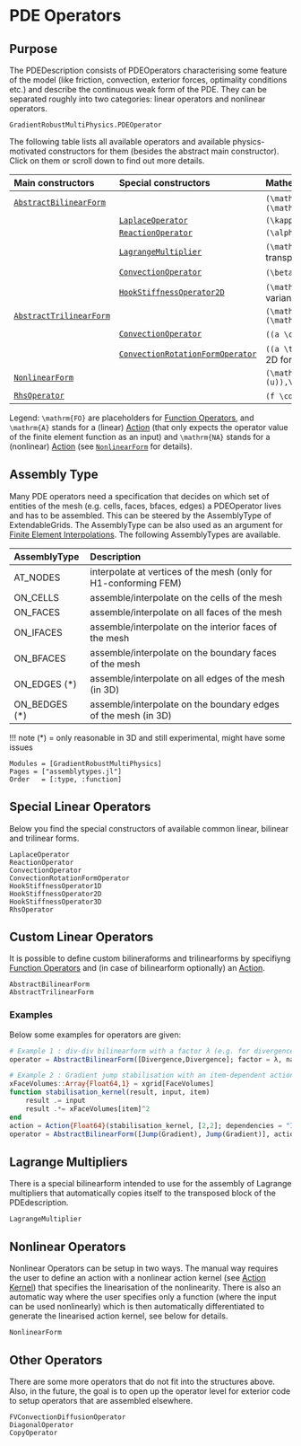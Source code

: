 # PDE Operators

## Purpose

The PDEDescription consists of PDEOperators characterising some feature of the model (like friction, convection, exterior forces, optimality conditions etc.) and describe the continuous weak form of the PDE.
They can be separated roughly into two categories: linear operators and nonlinear operators.


```@docs
GradientRobustMultiPhysics.PDEOperator
```

The following table lists all available operators and available physics-motivated constructors for them (besides the abstract main constructor).
Click on them or scroll down to find out more details.

| Main constructors                   | Special constructors                     | Mathematically                                                                                                 |
| :---------------------------------- | :--------------------------------------- | :------------------------------------------------------------------------------------------------------------- |
| [`AbstractBilinearForm`](@ref)      |                                          | ``(\mathrm{A}(\mathrm{FO}_1(u)),\mathrm{FO}_2(v))`` or ``(\mathrm{FO}_1(u),\mathrm{A}(\mathrm{FO}_2(v)))``     |
|                                     | [`LaplaceOperator`](@ref)                | ``(\kappa \nabla u,\nabla v)``                                                                                 |
|                                     | [`ReactionOperator`](@ref)               | ``(\alpha u, v)``                                                                                              |
|                                     | [`LagrangeMultiplier`](@ref)             | ``(\mathrm{FO}_1(u), v)`` (automatically assembles 2nd transposed block)                                       |
|                                     | [`ConvectionOperator`](@ref)             | ``(\beta \cdot \nabla u, v)`` (beta is function)                                                               |
|                                     | [`HookStiffnessOperator2D`](@ref)        | ``(\mathbb{C} \epsilon(u),\epsilon(v))`` (also 1D or 3D variants exist)                                        |
| [`AbstractTrilinearForm`](@ref)     |                                          | ``(\mathrm{A}(\mathrm{FO}_1(a),\mathrm{FO}_2(u)),\mathrm{FO}_3(v))``                                           |
|                                     | [`ConvectionOperator`](@ref)             | ``((a \cdot \nabla) u, v)`` (a is registered unknown)                                                          |
|                                     | [`ConvectionRotationFormOperator`](@ref) | ``((a \times \nabla) u,v)`` (a is registered unknown, only 2D for now)                                         |
| [`NonlinearForm`](@ref)     |                                          | ``(\mathrm{NA}(\mathrm{FO}_1(u),...,\mathrm{FO}_{N-1}(u)),\mathrm{FO}_N(v))``                                  |
| [`RhsOperator`](@ref)               |                                          | ``(f \cdot \mathrm{FO}(v))`` or ``\mathrm{A}(\mathrm{FO}(v))``                                                 |

Legend: ``\mathrm{FO}``  are placeholders for [Function Operators](@ref), and ``\mathrm{A}`` stands for a (linear) [Action](@ref) (that only expects the operator value of the finite element function as an input) and ``\mathrm{NA}`` stands for a (nonlinear) [Action](@ref) (see [`NonlinearForm`](@ref) for details).


## Assembly Type

Many PDE operators need a specification that decides on which set of entities of the mesh (e.g. cells, faces, bfaces, edges) a PDEOperator lives and has to be assembled. This can be steered by the AssemblyType of ExtendableGrids.
The AssemblyType can be also used as an argument for [Finite Element Interpolations](@ref). The following AssemblyTypes are available. 

| AssemblyType     | Description                                                      |
| :--------------- | :--------------------------------------------------------------- |
| AT_NODES         | interpolate at vertices of the mesh (only for H1-conforming FEM) |
| ON_CELLS         | assemble/interpolate on the cells of the mesh                  |
| ON_FACES         | assemble/interpolate on all faces of the mesh                  |
| ON_IFACES        | assemble/interpolate on the interior faces of the mesh         |
| ON_BFACES        | assemble/interpolate on the boundary faces of the mesh         |
| ON_EDGES (*)     | assemble/interpolate on all edges of the mesh (in 3D)          |
| ON_BEDGES (*)    | assemble/interpolate on the boundary edges of the mesh (in 3D) |

!!! note
    (*) = only reasonable in 3D and still experimental, might have some issues


```@autodocs
Modules = [GradientRobustMultiPhysics]
Pages = ["assemblytypes.jl"]
Order   = [:type, :function]
```


## Special Linear Operators

Below you find the special constructors of available common linear, bilinear and trilinear forms.

```@docs
LaplaceOperator
ReactionOperator
ConvectionOperator
ConvectionRotationFormOperator
HookStiffnessOperator1D
HookStiffnessOperator2D
HookStiffnessOperator3D
RhsOperator
```

## Custom Linear Operators

It is possible to define custom bilineraforms and trilinearforms by specifiyng [Function Operators](@ref) and (in case of bilinearform optionally) an [Action](@ref).

```@docs
AbstractBilinearForm
AbstractTrilinearForm
```

### Examples

Below some examples for operators are given:

```julia
# Example 1 : div-div bilinearform with a factor λ (e.g. for divergence-penalisation)
operator = AbstractBilinearForm([Divergence,Divergence]; factor = λ, name = "λ (div(u),div(v))")

# Example 2 : Gradient jump stabilisation with an item-dependent action and a factor s (e.g. for convection stabilisation)
xFaceVolumes::Array{Float64,1} = xgrid[FaceVolumes]
function stabilisation_kernel(result, input, item)
    result .= input 
    result .*= xFaceVolumes[item]^2
end
action = Action{Float64}(stabilisation_kernel, [2,2]; dependencies = "I", quadorder = 0 )
operator = AbstractBilinearForm([Jump(Gradient), Jump(Gradient)], action; AT = ON_IFACES, factor = s, name = "s |F|^2 [∇(u)]⋅[∇(v)]")

```

## Lagrange Multipliers

There is a special bilinearform intended to use for the assembly of Lagrange multipliers that automatically copies itself to the transposed block of the PDEdescription.

```@docs
LagrangeMultiplier
```


## Nonlinear Operators

Nonlinear Operators can be setup in two ways. The manual way requires the user to define an action with a nonlinear action kernel (see [Action Kernel](@ref)) that specifies the linearisation of the nonlinearity. There is also an automatic way where the user specifies only a function (where the input can be used nonlinearly) which is then automatically differentiated to generate the linearised action kernel, see below for details.

```@docs
NonlinearForm
```


## Other Operators

There are some more operators that do not fit into the structures above. Also, in the future, the goal is to open up the operator level for exterior code to setup operators that are assembled elsewhere.

```@docs
FVConvectionDiffusionOperator
DiagonalOperator
CopyOperator
```

